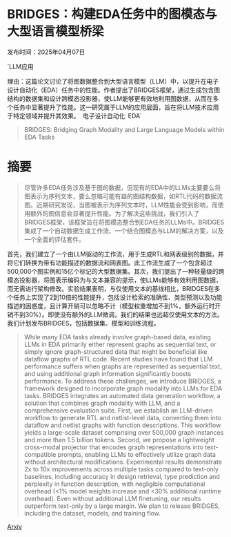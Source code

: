 # BRIDGES：构建EDA任务中的图模态与大型语言模型桥梁

发布时间：2025年04月07日

`LLM应用

理由：这篇论文讨论了将图数据整合到大型语言模型（LLM）中，以提升在电子设计自动化（EDA）任务中的性能。作者提出了BRIDGES框架，通过生成包含图结构的数据集和设计跨模态投影器，使LLM能够更有效地利用图数据，从而在多个任务中显著提升了性能。这一研究属于LLM的应用层面，旨在将LLM技术应用于特定领域并提升其效果。` `电子设计自动化` `EDA`

> BRIDGES: Bridging Graph Modality and Large Language Models within EDA Tasks

# 摘要

> 尽管许多EDA任务涉及基于图的数据，但现有的EDA中的LLMs主要要么将图表示为序列文本，要么忽略可能有益的图结构数据，如RTL代码的数据流图。近期研究发现，当图被表示为序列文本时，LLM性能会受到影响，而使用额外的图信息会显著提升性能。为了解决这些挑战，我们引入了BRIDGES框架，该框架旨在将图模态整合到EDA任务的LLMs中。BRIDGES集成了一个自动数据生成工作流、一个结合图模态与LLM的解决方案，以及一个全面的评估套件。

首先，我们建立了一个由LLM驱动的工作流，用于生成RTL和网表级别的数据，并将它们转换为带有功能描述的数据流和网表图。此工作流生成了一个包含超过500,000个图实例和15亿个标记的大型数据集。其次，我们提出了一种轻量级的跨模态投影器，将图表示编码为与文本兼容的提示，使LLMs能够有效利用图数据，而无需进行架构修改。实验结果表明，与仅使用文本的基线相比，BRIDGES在多个任务上实现了2到10倍的性能提升，包括设计检索的准确性、类型预测以及功能描述的困惑度，且计算开销可以忽略不计（模型权重增加不到1%，额外运行时开销不到30%）。即使没有额外的LLM微调，我们的结果也远超仅使用文本的方法。我们计划发布BRIDGES，包括数据集、模型和训练流程。


> While many EDA tasks already involve graph-based data, existing LLMs in EDA primarily either represent graphs as sequential text, or simply ignore graph-structured data that might be beneficial like dataflow graphs of RTL code. Recent studies have found that LLM performance suffers when graphs are represented as sequential text, and using additional graph information significantly boosts performance. To address these challenges, we introduce BRIDGES, a framework designed to incorporate graph modality into LLMs for EDA tasks. BRIDGES integrates an automated data generation workflow, a solution that combines graph modality with LLM, and a comprehensive evaluation suite. First, we establish an LLM-driven workflow to generate RTL and netlist-level data, converting them into dataflow and netlist graphs with function descriptions. This workflow yields a large-scale dataset comprising over 500,000 graph instances and more than 1.5 billion tokens. Second, we propose a lightweight cross-modal projector that encodes graph representations into text-compatible prompts, enabling LLMs to effectively utilize graph data without architectural modifications. Experimental results demonstrate 2x to 10x improvements across multiple tasks compared to text-only baselines, including accuracy in design retrieval, type prediction and perplexity in function description, with negligible computational overhead (<1% model weights increase and <30% additional runtime overhead). Even without additional LLM finetuning, our results outperform text-only by a large margin. We plan to release BRIDGES, including the dataset, models, and training flow.

[Arxiv](https://arxiv.org/abs/2504.05180)